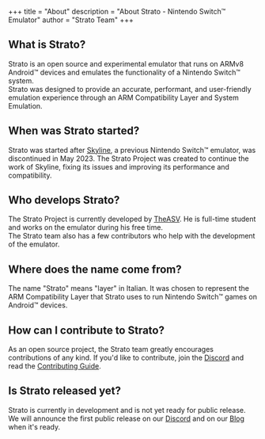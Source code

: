 +++
title = "About"
description = "About Strato - Nintendo Switch™ Emulator"
author = "Strato Team"
+++

## What is Strato?
Strato is an open source and experimental emulator that runs on ARMv8 Android™ devices and emulates the functionality of a Nintendo Switch™ system.  
Strato was designed to provide an accurate, performant, and user-friendly emulation experience through an ARM Compatibility Layer and System Emulation.

## When was Strato started?
Strato was started after [Skyline](https://github.com/skyline-emu), a previous Nintendo Switch™ emulator, was discontinued in May 2023. The Strato Project was created to continue the work of Skyline, fixing its issues and improving its performance and compatibility.

## Who develops Strato?
The Strato Project is currently developed by [TheASV](https://github.com/TheASVigilante). He is full-time student and works on the emulator during his free time.  
The Strato team also has a few contributors who help with the development of the emulator.

## Where does the name come from?
The name "Strato" means "layer" in Italian. It was chosen to represent the ARM Compatibility Layer that Strato uses to run Nintendo Switch™ games on Android™ devices.

## How can I contribute to Strato?
As an open source project, the Strato team greatly encourages contributions of any kind. 
If you'd like to contribute, join the [Discord](https://discord.gg/YhpdhVBmXX) and read the [Contributing Guide](https://github.com/strato-emu/strato/blob/master/CONTRIBUTING.md).

## Is Strato released yet?
Strato is currently in development and is not yet ready for public release. We will announce the first public release on our [Discord](https://discord.gg/YhpdhVBmXX) and on our [Blog](https://strato-emu.github.io/) when it's ready.
